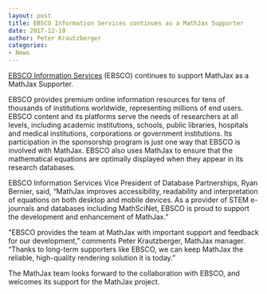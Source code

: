 ```yaml
---
layout: post
title: EBSCO Information Services continues as a MathJax Supporter
date: 2017-12-19
author: Peter Krautzberger
categories:
- News
---
```



[EBSCO Information Services](http://www.ebsco.com) (EBSCO) continues to support MathJax as a MathJax Supporter.

EBSCO provides premium online information resources for tens of thousands of institutions worldwide, representing millions of end users. EBSCO content and its platforms serve the needs of researchers at all levels, including academic institutions, schools, public libraries, hospitals and medical institutions, corporations or government institutions. Its participation in the sponsorship program is just one way that EBSCO is involved with MathJax. EBSCO also uses MathJax to ensure that the mathematical equations are optimally displayed when they appear in its research databases.

EBSCO Information Services Vice President of Database Partnerships, Ryan Bernier, said, “MathJax improves accessibility, readability and interpretation of equations on both desktop and mobile devices. As a provider of STEM e-journals and databases including MathSciNet, EBSCO is proud to support the development and enhancement of MathJax.”

"EBSCO provides the team at MathJax with important support and feedback for our development,” comments Peter Krautzberger, MathJax manager. “Thanks to long-term supporters like EBSCO, we can keep MathJax the reliable, high-quality rendering solution it is today.”

The MathJax team looks forward to the collaboration with EBSCO, and welcomes its support for the MathJax project.
